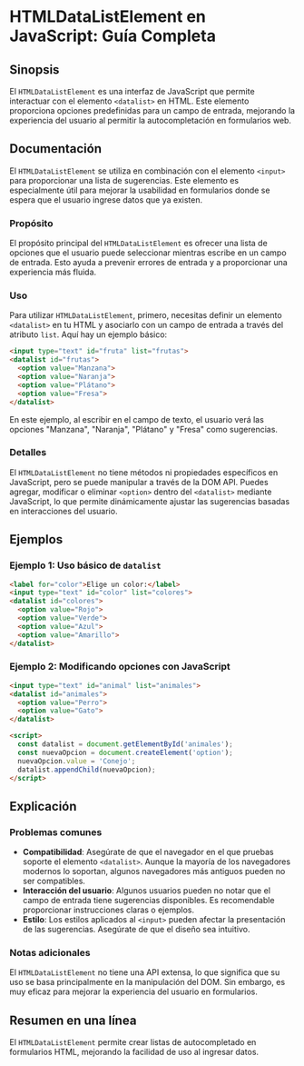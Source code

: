 <!--
Meta Description: # HTMLDataListElement en JavaScript: Guía Completa ## Sinopsis El `HTMLDataListElement` es una interfaz de JavaScript que permite interactuar con el e...
Meta Keywords: datalist, option, que, value, htmldatalistelement
-->

# HTMLDataListElement en JavaScript: Guía Completa

## Sinopsis
El `HTMLDataListElement` es una interfaz de JavaScript que permite interactuar con el elemento `<datalist>` en HTML. Este elemento proporciona opciones predefinidas para un campo de entrada, mejorando la experiencia del usuario al permitir la autocompletación en formularios web.

## Documentación
El `HTMLDataListElement` se utiliza en combinación con el elemento `<input>` para proporcionar una lista de sugerencias. Este elemento es especialmente útil para mejorar la usabilidad en formularios donde se espera que el usuario ingrese datos que ya existen.

### Propósito
El propósito principal del `HTMLDataListElement` es ofrecer una lista de opciones que el usuario puede seleccionar mientras escribe en un campo de entrada. Esto ayuda a prevenir errores de entrada y a proporcionar una experiencia más fluida.

### Uso
Para utilizar `HTMLDataListElement`, primero, necesitas definir un elemento `<datalist>` en tu HTML y asociarlo con un campo de entrada a través del atributo `list`. Aquí hay un ejemplo básico:

```html
<input type="text" id="fruta" list="frutas">
<datalist id="frutas">
  <option value="Manzana">
  <option value="Naranja">
  <option value="Plátano">
  <option value="Fresa">
</datalist>
```

En este ejemplo, al escribir en el campo de texto, el usuario verá las opciones "Manzana", "Naranja", "Plátano" y "Fresa" como sugerencias.

### Detalles
El `HTMLDataListElement` no tiene métodos ni propiedades específicos en JavaScript, pero se puede manipular a través de la DOM API. Puedes agregar, modificar o eliminar `<option>` dentro del `<datalist>` mediante JavaScript, lo que permite dinámicamente ajustar las sugerencias basadas en interacciones del usuario.

## Ejemplos
### Ejemplo 1: Uso básico de `datalist`
```html
<label for="color">Elige un color:</label>
<input type="text" id="color" list="colores">
<datalist id="colores">
  <option value="Rojo">
  <option value="Verde">
  <option value="Azul">
  <option value="Amarillo">
</datalist>
```

### Ejemplo 2: Modificando opciones con JavaScript
```html
<input type="text" id="animal" list="animales">
<datalist id="animales">
  <option value="Perro">
  <option value="Gato">
</datalist>

<script>
  const datalist = document.getElementById('animales');
  const nuevaOpcion = document.createElement('option');
  nuevaOpcion.value = 'Conejo';
  datalist.appendChild(nuevaOpcion);
</script>
```

## Explicación
### Problemas comunes
- **Compatibilidad**: Asegúrate de que el navegador en el que pruebas soporte el elemento `<datalist>`. Aunque la mayoría de los navegadores modernos lo soportan, algunos navegadores más antiguos pueden no ser compatibles.
- **Interacción del usuario**: Algunos usuarios pueden no notar que el campo de entrada tiene sugerencias disponibles. Es recomendable proporcionar instrucciones claras o ejemplos.
- **Estilo**: Los estilos aplicados al `<input>` pueden afectar la presentación de las sugerencias. Asegúrate de que el diseño sea intuitivo.

### Notas adicionales
El `HTMLDataListElement` no tiene una API extensa, lo que significa que su uso se basa principalmente en la manipulación del DOM. Sin embargo, es muy eficaz para mejorar la experiencia del usuario en formularios.

## Resumen en una línea
El `HTMLDataListElement` permite crear listas de autocompletado en formularios HTML, mejorando la facilidad de uso al ingresar datos.
